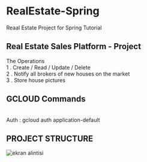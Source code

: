 # RealEstate-Spring
Reaal Estate Project for Spring Tutorial 

## Real Estate Sales Platform - Project 
The Operations 
<br> 1 . Create / Read  / Update /  Delete 
<br> 2 . Notify all brokers of new houses on the market 
<br> 3 . Store house pictures
<br>
## GCLOUD Commands
<br> Auth  : gcloud auth application-default
## PROJECT STRUCTURE
![ekran alintisi](https://user-images.githubusercontent.com/12942688/37842738-fd502622-2ed3-11e8-8e53-7d73d3e08dca.PNG)
